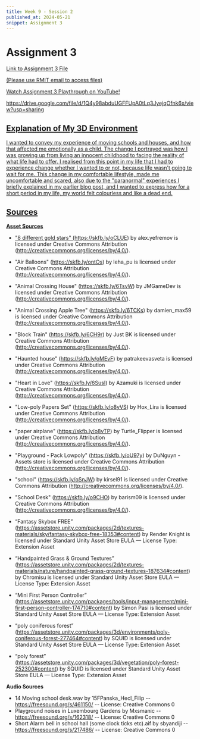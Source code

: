 ```yaml
---
title: Week 9 - Session 2
published_at: 2024-05-21
snippet: Assignment 3
---
```

# Assignment 3
<p><a href=https://drive.google.com/file/d/1Q4y98abduUGFFUpA0tLq3JyejqOfnk6x/view?usp=sharing> Link to Assignment 3 File</p> (Please use RMIT email to access files)

<p><a href=https://youtu.be/Nv3rG1Xa83I> Watch Assignment 3 Playthrough on YouTube!</p>
https://drive.google.com/file/d/1Q4y98abduUGFFUpA0tLq3JyejqOfnk6x/view?usp=sharing 

## Explanation of My 3D Environment
I wanted to convey my experience of moving schools and houses, and how that affected me emotionally as a child. The change I portrayed was how I was growing up from living an innocent childhood to facing the reality of what life had to offer. I realised from this point in my life that I had to experience change whether I wanted to or not, because life wasn't going to wait for me. This change in my comfortable lifestyle, made me uncomfortable and scared, also due to the "paranormal" experiences I briefly explained in my earlier blog post, and I wanted to express how for a short period in my life, my world felt colourless and like a dead end.

## Sources
**Asset Sources**
- "8 different gold stars" (https://skfb.ly/oCLUE) by alex.yefremov is licensed under Creative Commons Attribution (http://creativecommons.org/licenses/by/4.0/).
- "Air Balloons" (https://skfb.ly/ontOs) by leha_pu is licensed under Creative Commons Attribution (http://creativecommons.org/licenses/by/4.0/).
- "Animal Crossing House" (https://skfb.ly/6TsvW) by JMGameDev is licensed under Creative Commons Attribution 
(http://creativecommons.org/licenses/by/4.0/). 
- "Animal Crossing Apple Tree" (https://skfb.ly/6TCKs) by damien_max59 is licensed under Creative Commons Attribution (http://creativecommons.org/licenses/by/4.0/).
- "Block Train" (https://skfb.ly/6CH9r) by Just BK is licensed under Creative Commons Attribution (http://creativecommons.org/licenses/by/4.0/).
- "Haunted house" (https://skfb.ly/oMEvF) by patrakeevasveta is licensed under Creative Commons Attribution (http://creativecommons.org/licenses/by/4.0/).
- "Heart in Love" (https://skfb.ly/6SusI) by Azamuki is licensed under Creative Commons Attribution (http://creativecommons.org/licenses/by/4.0/).
- "Low-poly Papers Set" (https://skfb.ly/o8yVS) by Hox_Lira is licensed under Creative Commons Attribution (http://creativecommons.org/licenses/by/4.0/).
- "paper airplane" (https://skfb.ly/o8vTP) by Turtle_Flipper is licensed under Creative Commons Attribution (http://creativecommons.org/licenses/by/4.0/).
- "Playground - Pack Lowpoly" (https://skfb.ly/oU97y) by DuNguyn - Assets store is licensed under Creative Commons Attribution (http://creativecommons.org/licenses/by/4.0/).
- "school" (https://skfb.ly/oSnJW) by kirsel91 is licensed under Creative Commons Attribution (http://creativecommons.org/licenses/by/4.0/).
- "School Desk" (https://skfb.ly/o9CHO) by barism09 is licensed under Creative Commons Attribution (http://creativecommons.org/licenses/by/4.0/).

- “Fantasy Skybox FREE” (https://assetstore.unity.com/packages/2d/textures-materials/sky/fantasy-skybox-free-18353#content) by Render Knight is licensed under Standard Unity Asset Store EULA — License Type: Extension Asset
- “Handpainted Grass & Ground Textures” (https://assetstore.unity.com/packages/2d/textures-materials/nature/handpainted-grass-ground-textures-187634#content) by Chromisu is licensed under Standard Unity Asset Store EULA — License Type: Extension Asset
- “Mini First Person Controller” (https://assetstore.unity.com/packages/tools/input-management/mini-first-person-controller-174710#content) by Simon Pasi is licensed under Standard Unity Asset Store EULA — License Type: Extension Asset
- “poly coniferous forest” (https://assetstore.unity.com/packages/3d/environments/poly-coniferous-forest-277464#content) by SQUID is licensed under Standard Unity Asset Store EULA — License Type: Extension Asset
- “poly forest” (https://assetstore.unity.com/packages/3d/vegetation/poly-forest-252300#content) by SQUID is licensed under Standard Unity Asset Store EULA — License Type: Extension Asset

**Audio Sources**
- 14 Moving school desk.wav by 15FPanska_Hecl_Filip -- https://freesound.org/s/461150/ -- License: Creative Commons 0
- Playground noises in Luxembourg Gardens by Mxsmanic -- https://freesound.org/s/162318/ -- License: Creative Commons 0
- Short Alarm bell in school hall (some clock ticks etc).aif by sbyandiji -- https://freesound.org/s/217486/ -- License: Creative Commons 0
